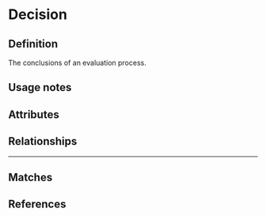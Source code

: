 # Decision

## Definition

The conclusions of an evaluation process.

## Usage notes

## Attributes

## Relationships

---
## Matches

## References
